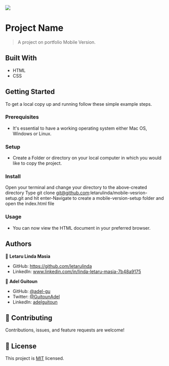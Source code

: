 ![](https://img.shields.io/badge/Microverse-blueviolet)

# Project Name

> A project on portfolio Mobile Version.

## Built With

- HTML
- CSS

## Getting Started

To get a local copy up and running follow these simple example steps.

### Prerequisites

- It's essential to have a working operating system either Mac OS, Windows or Linux.

### Setup

- Create a Folder or directory on your local computer in which you would like to copy the project.

### Install

Open your terminal and change your directory to the above-created directory Type git clone git@github.com:letarulinda/mobile-vesrion-setup.git and hit enter-Navigate to create a mobile-version-setup folder and open the index.html file

### Usage

- You can now view the HTML document in your preferred browser.

## Authors

👤 **Letaru Linda Masia**

- GitHub: https://github.com/letarulinda
- LinkedIn: www.linkedin.com/in/linda-letaru-masia-7b48a9175

👤 **Adel Guitoun**

- GitHub: [@adel-gu](https://github.com/adel-gu)
- Twitter: [@GuitounAdel](https://twitter.com/@GuitounAdel)
- LinkedIn: [adelguitoun](https://linkedin.com/in/adelguitoun)

## 🤝 Contributing

Contributions, issues, and feature requests are welcome!

## 📝 License

This project is [MIT](./MIT.md) licensed.
